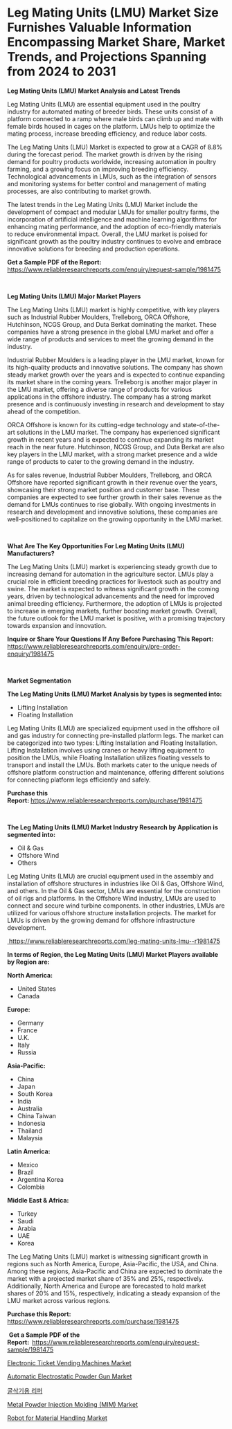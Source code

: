 <p><h1>Leg Mating Units (LMU) Market Size Furnishes Valuable Information Encompassing Market Share, Market Trends, and Projections Spanning from 2024 to 2031</h1></p><p><strong>Leg Mating Units (LMU) Market Analysis and Latest Trends</strong></p>
<p><p>Leg Mating Units (LMU) are essential equipment used in the poultry industry for automated mating of breeder birds. These units consist of a platform connected to a ramp where male birds can climb up and mate with female birds housed in cages on the platform. LMUs help to optimize the mating process, increase breeding efficiency, and reduce labor costs.</p><p>The Leg Mating Units (LMU) Market is expected to grow at a CAGR of 8.8% during the forecast period. The market growth is driven by the rising demand for poultry products worldwide, increasing automation in poultry farming, and a growing focus on improving breeding efficiency. Technological advancements in LMUs, such as the integration of sensors and monitoring systems for better control and management of mating processes, are also contributing to market growth.</p><p>The latest trends in the Leg Mating Units (LMU) Market include the development of compact and modular LMUs for smaller poultry farms, the incorporation of artificial intelligence and machine learning algorithms for enhancing mating performance, and the adoption of eco-friendly materials to reduce environmental impact. Overall, the LMU market is poised for significant growth as the poultry industry continues to evolve and embrace innovative solutions for breeding and production operations.</p></p>
<p><strong>Get a Sample PDF of the Report:&nbsp;</strong> <a href="https://www.reliableresearchreports.com/enquiry/request-sample/1981475">https://www.reliableresearchreports.com/enquiry/request-sample/1981475</a></p>
<p>&nbsp;</p>
<p><strong>Leg Mating Units (LMU) Major Market Players</strong></p>
<p><p>The Leg Mating Units (LMU) market is highly competitive, with key players such as Industrial Rubber Moulders, Trelleborg, ORCA Offshore, Hutchinson, NCGS Group, and Duta Berkat dominating the market. These companies have a strong presence in the global LMU market and offer a wide range of products and services to meet the growing demand in the industry.</p><p>Industrial Rubber Moulders is a leading player in the LMU market, known for its high-quality products and innovative solutions. The company has shown steady market growth over the years and is expected to continue expanding its market share in the coming years. Trelleborg is another major player in the LMU market, offering a diverse range of products for various applications in the offshore industry. The company has a strong market presence and is continuously investing in research and development to stay ahead of the competition.</p><p>ORCA Offshore is known for its cutting-edge technology and state-of-the-art solutions in the LMU market. The company has experienced significant growth in recent years and is expected to continue expanding its market reach in the near future. Hutchinson, NCGS Group, and Duta Berkat are also key players in the LMU market, with a strong market presence and a wide range of products to cater to the growing demand in the industry.</p><p>As for sales revenue, Industrial Rubber Moulders, Trelleborg, and ORCA Offshore have reported significant growth in their revenue over the years, showcasing their strong market position and customer base. These companies are expected to see further growth in their sales revenue as the demand for LMUs continues to rise globally. With ongoing investments in research and development and innovative solutions, these companies are well-positioned to capitalize on the growing opportunity in the LMU market.</p></p>
<p>&nbsp;</p>
<p><strong>What Are The Key Opportunities For Leg Mating Units (LMU) Manufacturers?</strong></p>
<p><p>The Leg Mating Units (LMU) market is experiencing steady growth due to increasing demand for automation in the agriculture sector. LMUs play a crucial role in efficient breeding practices for livestock such as poultry and swine. The market is expected to witness significant growth in the coming years, driven by technological advancements and the need for improved animal breeding efficiency. Furthermore, the adoption of LMUs is projected to increase in emerging markets, further boosting market growth. Overall, the future outlook for the LMU market is positive, with a promising trajectory towards expansion and innovation.</p></p>
<p><strong>Inquire or Share Your Questions If Any Before Purchasing This Report:</strong> <a href="https://www.reliableresearchreports.com/enquiry/pre-order-enquiry/1981475">https://www.reliableresearchreports.com/enquiry/pre-order-enquiry/1981475</a></p>
<p>&nbsp;</p>
<p><strong>Market Segmentation</strong></p>
<p><strong>The Leg Mating Units (LMU) Market Analysis by types is segmented into:</strong></p>
<p><ul><li>Lifting Installation</li><li>Floating Installation</li></ul></p>
<p><p>Leg Mating Units (LMU) are specialized equipment used in the offshore oil and gas industry for connecting pre-installed platform legs. The market can be categorized into two types: Lifting Installation and Floating Installation. Lifting Installation involves using cranes or heavy lifting equipment to position the LMUs, while Floating Installation utilizes floating vessels to transport and install the LMUs. Both markets cater to the unique needs of offshore platform construction and maintenance, offering different solutions for connecting platform legs efficiently and safely.</p></p>
<p><strong>Purchase this Report:&nbsp;</strong><a href="https://www.reliableresearchreports.com/purchase/1981475">https://www.reliableresearchreports.com/purchase/1981475</a></p>
<p>&nbsp;</p>
<p><strong>The Leg Mating Units (LMU) Market Industry Research by Application is segmented into:</strong></p>
<p><ul><li>Oil & Gas</li><li>Offshore Wind</li><li>Others</li></ul></p>
<p><p>Leg Mating Units (LMU) are crucial equipment used in the assembly and installation of offshore structures in industries like Oil & Gas, Offshore Wind, and others. In the Oil & Gas sector, LMUs are essential for the construction of oil rigs and platforms. In the Offshore Wind industry, LMUs are used to connect and secure wind turbine components. In other industries, LMUs are utilized for various offshore structure installation projects. The market for LMUs is driven by the growing demand for offshore infrastructure development.</p></p>
<p><a href="https://www.reliableresearchreports.com/leg-mating-units-lmu--r1981475">&nbsp;https://www.reliableresearchreports.com/leg-mating-units-lmu--r1981475</a></p>
<p><strong>In terms of Region, the Leg Mating Units (LMU) Market Players available by Region are:</strong></p>
<p>
    <p> <strong> North America: </strong>
        <ul>
            <li>United States</li>
            <li>Canada</li>
        </ul>
        </p> 
    <p> <strong> Europe: </strong>
        <ul>
            <li>Germany</li>
            <li>France</li>
            <li>U.K.</li>
            <li>Italy</li>
            <li>Russia</li>
        </ul>
        </p> 
    <p> <strong> Asia-Pacific: </strong>
        <ul>
            <li>China</li>
            <li>Japan</li>
            <li>South Korea</li>
            <li>India</li>
            <li>Australia</li>
            <li>China Taiwan</li>
            <li>Indonesia</li>
            <li>Thailand</li>
            <li>Malaysia</li>
        </ul>
        </p> 
    <p> <strong> Latin America: </strong>
        <ul>
            <li>Mexico</li>
            <li>Brazil</li>
            <li>Argentina Korea</li>
            <li>Colombia</li>
        </ul>
        </p> 
    <p> <strong> Middle East & Africa: </strong>
        <ul>
            <li>Turkey</li>
            <li>Saudi</li>
            <li>Arabia</li>
            <li>UAE</li>
            <li>Korea</li>
        </ul>
    </p>
    </p>
<p><p>The Leg Mating Units (LMU) market is witnessing significant growth in regions such as North America, Europe, Asia-Pacific, the USA, and China. Among these regions, Asia-Pacific and China are expected to dominate the market with a projected market share of 35% and 25%, respectively. Additionally, North America and Europe are forecasted to hold market shares of 20% and 15%, respectively, indicating a steady expansion of the LMU market across various regions.</p></p>
<p><strong>Purchase this Report: </strong><a href="https://www.reliableresearchreports.com/purchase/1981475">https://www.reliableresearchreports.com/purchase/1981475</a></p>
<p>&nbsp;<strong>Get a Sample PDF of the Report:&nbsp;&nbsp;</strong><a href="https://www.reliableresearchreports.com/enquiry/request-sample/1981475">https://www.reliableresearchreports.com/enquiry/request-sample/1981475</a></p>
<p><strong></strong></p>
<p><p><a href="https://github.com/lawrenceWatkins654/Market-Research-Report-List-1/blob/main/electronic-ticket-vending-machines-market.md">Electronic Ticket Vending Machines Market</a></p><p><a href="https://github.com/francesprichey/Market-Research-Report-List-1/blob/main/automatic-electrostatic-powder-gun-market.md">Automatic Electrostatic Powder Gun Market</a></p><p><a href="https://github.com/JosefaRice/Market-Research-Report-List-2/blob/main/873340472398.md">굴삭기용 리퍼</a></p><p><a href="https://github.com/BryceTownsendr/Market-Research-Report-List-6/blob/main/metal-powder-injection-molding-mim-market.md">Metal Powder Injection Molding (MIM) Market</a></p><p><a href="https://github.com/mahnoor2003/Market-Research-Report-List-5/blob/main/robot-for-material-handling-market.md">Robot for Material Handling Market</a></p></p>